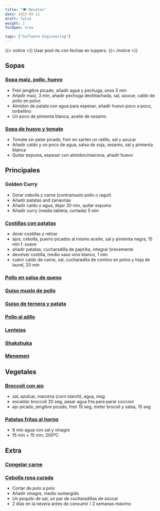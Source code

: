 ```yaml
---
title: "🍽️ Recetas"
date: 2023-05-11
draft: false
weight: 2
TocOpen: true

tags: ["Software Engineering"]
---
```

{{< notice >}}
Usar post-its con fechas en tuppers.
{{< /notice >}}

## Sopas

### [Sopa maíz, pollo, huevo](https://youtu.be/jz2KcqzP7kM?t=64)
- Freir jengibre picado, añadir agua y pechuga, unos 5 min
- Añadir maiz, 3 min, añadir pechuga deshilachada, sal, azucar, caldo de pollo en polvo
- Almidon de patata con agua para espesar, añadir huevo poco a poco, torbellino
- Un poco de pimienta blanca, aceite de sesamo

### [Sopa de huevo y tomate](https://youtu.be/URv658vTBXU)
- Tomate sin pelar picado, freir en sarten un ratillo, sal y azucar
- Añadir caldo y un poco de agua, salsa de soja, sesamo, sal y pimienta blanca
- Quitar espuma, espesar con almidon/maicena, añadir huevo

## Principales


### Golden Curry
- Dorar cebolla y carne (contramuslo pollo o ragut)
- Añadir patatas and zanaorias
- Añadir caldo o agua, dejar 20 min, quitar espuma
- Añadir curry (media tableta, cortada) 5 min


### [Costillas con patatas](https://www.youtube.com/watch?v=h03ekB4cbIg)
- dorar costillas y retirar
- ajos, cebolla, puerro picados al mismo aceite, sal y pimienta negra, 15 min f. suave
- añadir patatas, cucharadilla de paprika, integrar brevemente
- devolver costilla, medio vaso vino blanco, 1 min
- cubrir caldo de carne, sal, cucharadita de comino en polvo y hoja de laurel, 20 min

### [Pollo en salsa de queso](https://www.youtube.com/watch?v=qnW3h49sFN4)
### [Guiso muslo de pollo](https://www.youtube.com/watch?v=fJoLYnYJOy0)
### [Guiso de ternera y patata](https://www.youtube.com/watch?v=EcSVS4oqwcI)
### [Pollo al ajillo](https://www.youtube.com/watch?v=IjeX167Iwbs)
### [Lentejas](https://www.youtube.com/watch?v=SwdhZlsgnf4)
### [Shakshuka](https://youtu.be/19CvKP_tP9E?t=1085)
### [Menemen](https://youtu.be/19CvKP_tP9E?t=631)

## Vegetales
### [Broccoli con ajo](https://youtu.be/a-Yu8qOAEYQ?t=38)
- sal, azulcar, maicena (corn starch), agua, msg
- escaldar broccoli 20 seg, pasar agua fria para parar coccion
- ajo picado, jengibre picado, freir 15 seg, meter brocoli y salsa, 15 seg

### [Patatas fritas al horno](https://youtu.be/MvnYBCDaEKU?t=296)
- 8 min agua con sal y vinagre
- 15 min + 15 min, 200ºC


## Extra

### [Congelar carne](https://youtu.be/YQc4vxdHmpY)

### [Cebolla rosa curada](https://www.youtube.com/watch?v=6VPkezPD0EE)
- Cortar de polo a polo
- Añadir vinagre, medio sumergido
- Un poquito de sal, un par de cucharadillas de azucar
- 2 días en la nevera antes de consumir / 2 semanas máximo

